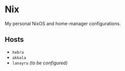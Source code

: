 # Nix

My personal NixOS and home-manager configurations.

## Hosts

- `hebra`
- `akkala`
- `lanayru` _(to be configured)_
